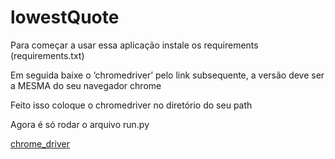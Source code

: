 # lowestQuote
Para começar a usar essa aplicação instale os requirements (requirements.txt)

Em seguida baixe o ‘chromedriver’ pelo link subsequente, a versão deve ser a MESMA do seu navegador chrome

Feito isso coloque o chromedriver no diretório do seu path

Agora é só rodar o arquivo run.py



[chrome_driver](https://sites.google.com/a/chromium.org/chromedriver/downloads)
